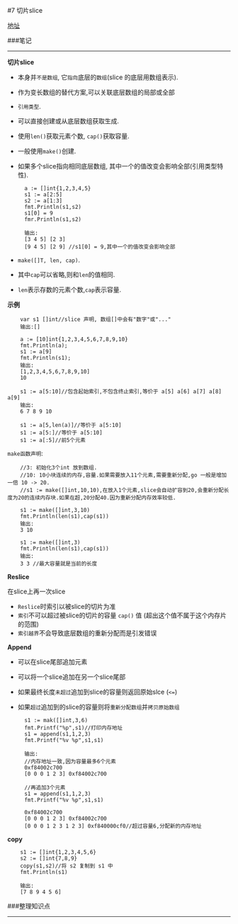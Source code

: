 #7 切片slice

[地址](http://edu.51cto.com/lesson/id-32312.html "地址")

###笔记

---

**切片slice**

* 本身并`不是数组`, 它`指向`底层的`数组`(slice 的底层用数组表示).
* 作为变长数组的替代方案,可以关联底层数组的局部或全部
* `引用类型`.
* 可以直接创建或从底层数组获取生成.
* 使用`len()`获取元素个数, `cap()`获取容量.
* 一般使用`make()`创建.
* 如果多个slice指向相同底层数组, 其中一个的值改变会影响全部(引用类型特性).
	
		a := []int{1,2,3,4,5}
		s1 := a[2:5]
		s2 := a[1:3]
		fmt.Println(s1,s2)
		s1[0] = 9
		fmr.Println(s1,s2)
		
		输出:
		[3 4 5] [2 3]
		[9 4 5] [2 9] //s1[0] = 9,其中一个的值改变会影响全部
	
* `make([]T, len, cap)`.
* 其中`cap`可以省略,则和`len`的值相同.
* `len`表示存数的元素个数,`cap`表示容量.

**示例**

		var s1 []int//slice 声明, 数组[]中会有"数字"或"..."
		输出:[]
		
		a := [10]int{1,2,3,4,5,6,7,8,9,10}
		fmt.Println(a);
		s1 := a[9]
		fmt.Println(s1);
		输出:
		[1,2,3,4,5,6,7,8,9,10]
		10
		
		s1 := a[5:10]//包含起始索引,不包含终止索引,等价于 a[5] a[6] a[7] a[8] a[9]
		输出:
		6 7 8 9 10
		
		s1 := a[5,len(a)]//等价于 a[5:10]
		s1 := a[5:]//等价于 a[5:10]
		s1 := a[:5]//前5个元素
		
		
`make函数声明`:
		
		//3: 初始化3个int 放到数组.
		//10: 10小块连续的内存,容量.如果需要放入11个元素,需要重新分配,go 一般是增加一倍 10 -> 20.
		//s1 := make([]int,10,10),在放入1个元素,slice会自动扩容到20,会重新分配长度为20的连续内存块.如果在超,20分配40.因为重新分配内存效率较低.
		
		s1 := make([]int,3,10)
		fmt.Println(len(s1),cap(s1))
		输出:
		3 10
		
		s1 := make([]int,3)
		fmt.Println(len(s1),cap(s1))
		输出:
		3 3 //最大容量就是当前的长度

**Reslice**

在slice上再一次slice

* `Reslice`时索引以被slice的切片为准
* `索引`不可以超过被slice的切片的容量 `cap()` 值 (超出这个值不属于这个内存片的范围)
* `索引越界`不会导致底层数组的重新分配而是引发错误 

**Append**

* 可以在slice尾部追加元素
* 可以将一个slice追加在另一个slice尾部
* 如果最终长度`未超过`追加到slice的容量则返回原始slce (`<=`)
* 如果`超过`追加到的slice的容量则将`重新分配数组`并`拷贝原始数组`

		s1 := mak([]int,3,6)
		fmt.Printf("%p",s1)//打印内存地址
		s1 = append(s1,1,2,3)
		fmt.Printf("%v %p",s1,s1)
		
		输出:
		//内存地址一致,因为容量最多6个元素
		0xf84002c700
		[0 0 0 1 2 3] 0xf84002c700

		//再追加3个元素
		s1 = append(s1,1,2,3)
		fmt.Printf("%v %p",s1,s1)
		
		0xf84002c700
		[0 0 0 1 2 3] 0xf84002c700
		[0 0 0 1 2 3 1 2 3] 0xf840000cf0//超过容量6,分配新的内存地址
		
**copy**

		s1 := []int{1,2,3,4,5,6}
		s2 := []int{7,8,9}
		copy(s1,s2)//将 s2 复制到 s1 中
		fmt.Println(s1)
		
		输出:
		[7 8 9 4 5 6]
		
###整理知识点

---